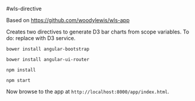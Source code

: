 #wls-directive

Based on https://github.com/woodylewis/wls-app

Creates two directives to generate D3 bar charts from scope variables.
To do: replace with D3 service.

```
bower install angular-bootstrap
```
```
bower install angular-ui-router
```
```
npm install
```
```
npm start
```

Now browse to the app at `http://localhost:8000/app/index.html`.
